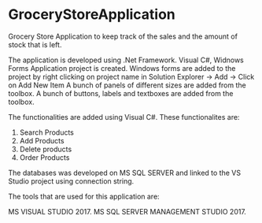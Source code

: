 # GroceryStoreApplication

Grocery Store Application to keep track of the sales and the amount of stock that is left.

The application is developed using .Net Framework. 
Visual C#, Widnows Forms Application project is created.
Windows forms are added to the project by right clicking on project name in Solution Explorer -> Add -> Click on Add New Item 
A bunch of panels of different sizes are added from the toolbox.
A bunch of buttons, labels and textboxes are added from the toolbox.

The functionalities are added using Visual C#. These functionalites are:

1) Search Products
2) Add Products
3) Delete products
4) Order Products

The databases was developed on MS SQL SERVER and linked to the VS Studio project using connection string.

The tools that are used for this application are:

MS VISUAL STUDIO 2017.
MS SQL SERVER MANAGEMENT STUDIO 2017.

